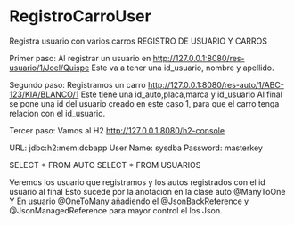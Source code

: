 # RegistroCarroUser
Registra usuario con varios carros
REGISTRO DE USUARIO Y CARROS

Primer paso:
Al registrar un usuario en 
http://127.0.0.1:8080/res-usuario/1/Joel/Quispe
Este va a tener una id_usuario, nombre y apellido.

Segundo paso:
Registramos un carro
http://127.0.0.1:8080/res-auto/1/ABC-123/KIA/BLANCO/1
Este tiene una id_auto,placa,marca y id_usuario
Al final se pone una id del usuario creado en este caso 1,
para que el carro tenga relacion con el id_usuario.

Tercer paso:
Vamos al H2
http://127.0.0.1:8080/h2-console

URL: jdbc:h2:mem:dcbapp
User Name: sysdba
Password: masterkey

SELECT * FROM AUTO 
SELECT * FROM USUARIOS

Veremos los usuario que registramos y 
los autos registrados con el id usuario al final
Esto sucede por la anotacion en la clase auto @ManyToOne Y En usuario @OneToMany 
añadiendo el  @JsonBackReference y @JsonManagedReference para mayor control el los Json.
 

